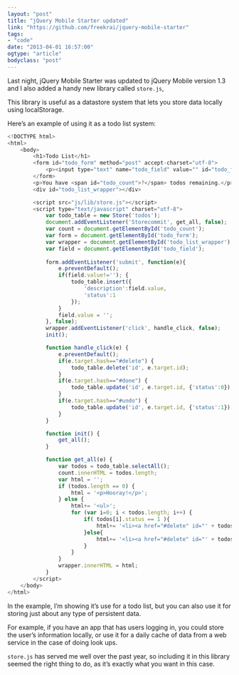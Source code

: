 ```yaml
---
layout: "post"
title: "jQuery Mobile Starter updated"
link: "https://github.com/freekrai/jquery-mobile-starter"
tags: 
- "code"
date: "2013-04-01 16:57:00"
ogtype: "article"
bodyclass: "post"
---
```


Last night, jQuery Mobile Starter was updated to jQuery Mobile version 1.3 and I also added a handy new library called `store.js`,

This library is useful as a datastore system that lets you store data locally using localStorage.

Here’s an example of using it as a todo list system:

```javascript
<!DOCTYPE html>
<html>
	<body>
		<h1>Todo List</h1>
		<form id="todo_form" method="post" accept-charset="utf-8">
			<p><input type="text" name="todo_field" value="" id="todo_field" /><input type="submit" value="Create Todo" /></p>
		</form>
		<p>You have <span id="todo_count">?</span> todos remaining.</p>
		<div id="todo_list_wrapper"></div>

		<script src="js/lib/store.js"></script>
		<script type="text/javascript" charset="utf-8">
			var todo_table = new Store('todos');
			document.addEventListener('Storecommit', get_all, false);
			var count = document.getElementById('todo_count');
			var form = document.getElementById('todo_form');
			var wrapper = document.getElementById('todo_list_wrapper');
			var field = document.getElementById('todo_field');
	
			form.addEventListener('submit', function(e){
				e.preventDefault();
				if(field.value!=''); {
					todo_table.insert({
						'description':field.value,
						'status':1
					});
				}
				field.value = '';
			}, false);
			wrapper.addEventListener('click', handle_click, false);
			init();

			function handle_click(e) {
				e.preventDefault();
				if(e.target.hash=="#delete") {
					todo_table.delete('id', e.target.id);
				}
				if(e.target.hash=="#done") {
					todo_table.update('id', e.target.id, {'status':0});
				}
				if(e.target.hash=="#undo") {
					todo_table.update('id', e.target.id, {'status':1});
				}
			}

			function init() {
				get_all();
			}

			function get_all(e) {
				var todos = todo_table.selectAll();
				count.innerHTML = todos.length;
				var html = '';
				if (todos.length == 0) {
					html = '<p>Hooray!</p>';
				} else {
					html+= '<ul>';
					for (var i=0; i < todos.length; i++) {
						if( todos[i].status == 1 ){
							html+= '<li><a href="#delete" id="' + todos[i].id+'">[delete]</a> <a href="#done" id="' + todos[i].id+'">[done]</a> <span>'+todos[i].description+'</span></li>';
						}else{
							html+= '<li><a href="#delete" id="' + todos[i].id+'">[delete]</a> <a href="#undo" id="' + todos[i].id+'">[not done]</a> <span style="text-decoration: line-through;">'+todos[i].description+'</span></li>';
						}
					}
				}
				wrapper.innerHTML = html;
			}
		</script>
	</body>
</html>
```

In the example, I’m showing it’s use for a todo list, but you can also use it for storing just about any type of persistent data.

For example, if you have an app that has users logging in, you could store the user’s information locally, or use it for a daily cache of data from a web service in the case of doing look ups.

`store.js` has served me well over the past year, so including it in this library seemed the right thing to do, as it’s exactly what you want in this case.